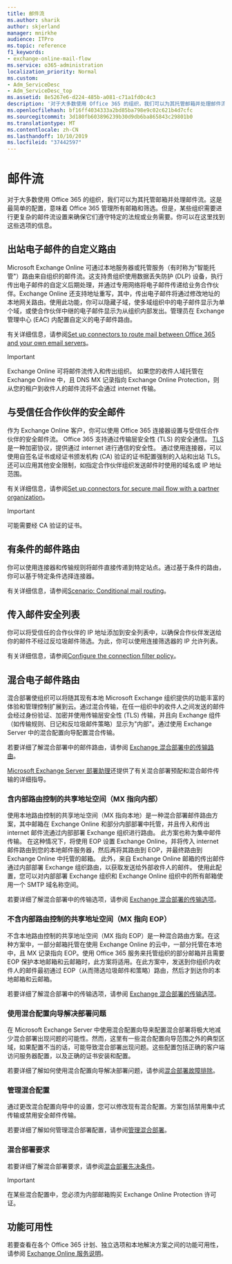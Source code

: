 ```yaml
---
title: 邮件流
ms.author: sharik
author: skjerland
manager: mnirkhe
audience: ITPro
ms.topic: reference
f1_keywords:
- exchange-online-mail-flow
ms.service: o365-administration
localization_priority: Normal
ms.custom:
- Adm_ServiceDesc
- Adm_ServiceDesc_top
ms.assetid: 8e5267e6-d224-485b-a081-c71a1fd0c4c3
description: '对于大多数使用 Office 365 的组织，我们可以为其托管邮箱并处理邮件流。这是最简单的配置，意味着 Office 365 管理所有邮箱和筛选。但是，某些组织需要进行更复杂的邮件流设置来确保它们遵守特定的法规或业务需要。你可以在这里找到这些选项的信息。 '
ms.openlocfilehash: bf16ff4034333a2bd85ba798e9c02c621b4d7cfc
ms.sourcegitcommit: 3d180fb603896239b30d9db6ba865843c29801b0
ms.translationtype: MT
ms.contentlocale: zh-CN
ms.lasthandoff: 10/10/2019
ms.locfileid: "37442597"
---
```

# <a name="mail-flow"></a>邮件流

对于大多数使用 Office 365 的组织，我们可以为其托管邮箱并处理邮件流。这是最简单的配置，意味着 Office 365 管理所有邮箱和筛选。但是，某些组织需要进行更复杂的邮件流设置来确保它们遵守特定的法规或业务需要。你可以在这里找到这些选项的信息。  
  
## <a name="custom-routing-of-outbound-email"></a>出站电子邮件的自定义路由

Microsoft Exchange Online 可通过本地服务器或托管服务（有时称为"智能托管"）路由来自组织的邮件流。这支持贵组织使用数据丢失防护 (DLP) 设备，执行传出电子邮件的自定义后期处理，并通过专用网络将电子邮件传递给业务合作伙伴。Exchange Online 还支持地址重写，其中，传出电子邮件将通过修改地址的本地网关路由。使用此功能，你可以隐藏子域，使多域组织中的电子邮件显示为单个域，或使合作伙伴中继的电子邮件显示为从组织内部发出。管理员在 Exchange 管理中心 (EAC) 内配置自定义的电子邮件路由。
  
有关详细信息，请参阅[Set up connectors to route mail between Office 365 and your own email servers](https://docs.microsoft.com/exchange/mail-flow-best-practices/use-connectors-to-configure-mail-flow/set-up-connectors-to-route-mail)。
  
> [!IMPORTANT]
> Exchange Online 可将邮件流传入和传出组织。 如果您的收件人域托管在 Exchange Online 中，且 DNS MX 记录指向 Exchange Online Protection，则从您的租户到收件人的邮件流将不会通过 internet 传输。
  
## <a name="secure-messaging-with-a-trusted-partner"></a>与受信任合作伙伴的安全邮件

作为 Exchange Online 客户，你可以使用 Office 365 连接器设置与受信任合作伙伴的安全邮件流。 Office 365 支持通过传输层安全性 (TLS) 的安全通信。 [TLS](https://docs.microsoft.com/office365/securitycompliance/exchange-online-uses-tls-to-secure-email-connections)是一种加密协议，提供通过 internet 进行通信的安全性。 通过使用连接器，可以使用自签名证书或经证书颁发机构 (CA) 验证的证书配置强制的入站和出站 TLS。 还可以应用其他安全限制，如指定合作伙伴组织发送邮件时使用的域名或 IP 地址范围。 
  
有关详细信息，请参阅[Set up connectors for secure mail flow with a partner organization](https://docs.microsoft.com/exchange/mail-flow-best-practices/use-connectors-to-configure-mail-flow/set-up-connectors-for-secure-mail-flow-with-a-partner)。
  
> [!IMPORTANT]
> 可能需要经 CA 验证的证书。 
  
## <a name="conditional-mail-routing"></a>有条件的邮件路由

你可以使用连接器和传输规则将邮件直接传递到特定站点。通过基于条件的路由，你可以基于特定条件选择连接器。
  
有关详细信息，请参阅[Scenario: Conditional mail routing](https://docs.microsoft.com/exchange/mail-flow-best-practices/use-connectors-to-configure-mail-flow/conditional-mail-routing)。
  
## <a name="incoming-mail-safe-list"></a>传入邮件安全列表

你可以将受信任的合作伙伴的 IP 地址添加到安全列表中，以确保合作伙伴发送给你的邮件不经过反垃圾邮件筛选。为此，你可以使用连接筛选器的 IP 允许列表。
  
有关详细信息，请参阅[Configure the connection filter policy](https://docs.microsoft.com/office365/SecurityCompliance/configure-the-connection-filter-policy)。
  
## <a name="hybrid-email-routing"></a>混合电子邮件路由

混合部署使组织可以将随其现有本地 Microsoft Exchange 组织提供的功能丰富的体验和管理控制扩展到云。通过混合传输，在任一组织中的收件人之间发送的邮件会经过身份验证、加密并使用传输层安全性 (TLS) 传输，并且向 Exchange 组件（如传输规则、日记和反垃圾邮件策略）显示为"内部"。通过使用 Exchange Server 中的混合配置向导配置混合传输。
  
若要详细了解混合部署中的邮件路由，请参阅 [Exchange 混合部署中的传输路由](https://go.microsoft.com/fwlink/p/?LinkId=271757)。
  
[Microsoft Exchange Server 部署助理](https://go.microsoft.com/fwlink/p/?LinkId=287036)还提供了有关混合部署预配和混合邮件传输的详细指导。 
  
### <a name="shared-address-space-with-on-premises-routing-control-mx-points-to-on-premises"></a>含内部路由控制的共享地址空间（MX 指向内部）

使用本地路由控制的共享地址空间（MX 指向本地）是一种混合部署邮件路由方案，其中邮箱在 Exchange Online 和部分内部部署中托管，并且传入和传出 internet 邮件流通过内部部署 Exchange 组织进行路由。 此方案也称为集中邮件传输。 在这种情况下，将使用 EOP 设置 Exchange Online，并将传入 internet 邮件路由到您的本地邮件服务器，然后再将其路由到 EOP，并最终路由到 Exchange Online 中托管的邮箱。 此外，来自 Exchange Online 邮箱的传出邮件通过内部部署 Exchange 组织路由，以获取发送给外部收件人的邮件。 使用此配置，您可以对内部部署 Exchange 组织和 Exchange Online 组织中的所有邮箱使用一个 SMTP 域名称空间。 
  
若要详细了解混合部署中的传输选项，请参阅 [Exchange 混合部署的传输选项](https://go.microsoft.com/fwlink/p/?LinkID=271758)。
  
### <a name="shared-address-space-without-on-premises-routing-control-mx-points-to-eop"></a>不含内部路由控制的共享地址空间（MX 指向 EOP）

不含本地路由控制的共享地址空间（MX 指向 EOP）是一种混合路由方案。在这种方案中，一部分邮箱托管在使用 Exchange Online 的云中，一部分托管在本地中，且 MX 记录指向 EOP。使用 Office 365 服务来托管组织的部分邮箱并且需要 EOP 保护本地邮箱和云邮箱时，此方案将适用。在此方案中，发送到你组织内收件人的邮件最初通过 EOP（从而筛选垃圾邮件和策略）路由，然后才到达你的本地邮箱和云邮箱。 
  
若要详细了解混合部署中的传输选项，请参阅 [Exchange 混合部署的传输选项](https://go.microsoft.com/fwlink/p/?LinkID=271758)。
  
### <a name="troubleshooting-a-deployment-with-the-hybrid-configuration-wizard"></a>使用混合配置向导解决部署问题

在 Microsoft Exchange Server 中使用混合配置向导来配置混合部署将极大地减少混合部署出现问题的可能性。然而，这里有一些混合配置向导范围之外的典型区域，如果配置不当的话，可能导致混合部署出现问题。这些配置包括正确的客户端访问服务器配置，以及正确的证书安装和配置。
  
若要详细了解如何使用混合配置向导解决部署问题，请参阅[混合部署故障排除](https://go.microsoft.com/fwlink/p/?LinkId=271040)。
  
### <a name="managing-a-hybrid-configuration"></a>管理混合配置

通过更改混合配置向导中的设置，您可以修改现有混合配置。方案包括禁用集中式传输或禁用安全邮件传输。
  
若要详细了解如何管理混合部署配置，请参阅[管理混合部署](https://go.microsoft.com/fwlink/p/?LinkId=271044)。
  
### <a name="hybrid-deployment-requirements"></a>混合部署要求

若要详细了解混合部署要求，请参阅[混合部署先决条件](https://go.microsoft.com/fwlink/p/?LinkId=271759)。
  
> [!IMPORTANT]
> 在某些混合配置中，您必须为内部邮箱购买 Exchange Online Protection 许可证。 
  
## <a name="feature-availability"></a>功能可用性

若要查看在各个 Office 365 计划、独立选项和本地解决方案之间的功能可用性，请参阅 [Exchange Online 服务说明](exchange-online-service-description.md)。
  
